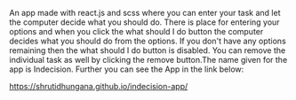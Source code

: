 An app made with react.js and scss where you can enter your task and let the computer decide what you should do. There is place for entering your options and when you click the what should I do button the computer decides what you should do from the options. If you don't have any options remaining then the what should I do button is disabled. You can remove the individual task as well by clicking the remove button.The name given for the app is Indecision. Further you can see the App in the link below:

https://shrutidhungana.github.io/indecision-app/
